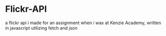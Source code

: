 # Flickr-API
a flickr api i made for an assignment when i was at Kenzie Academy, written in javascript utilizing fetch and json
